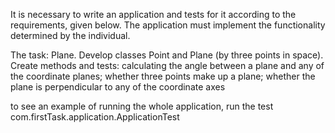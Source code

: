 It is necessary to write an application and tests for it according to the requirements,
given below. The application must implement the functionality
determined by the individual.

The task:
Plane. Develop classes Point and Plane (by three points in
space). Create methods and tests: calculating the angle between a plane and
any of the coordinate planes; whether three points make up a plane;
whether the plane is perpendicular to any of the coordinate axes

to see an example of running the whole application,
run the test com.firstTask.application.ApplicationTest